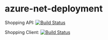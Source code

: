 # azure-net-deployment
Shopping API: [![Build Status](https://dev.azure.com/ashwin-seshadri/shopping/_apis/build/status%2Fshoppingapi-pipeline?branchName=main)](https://dev.azure.com/ashwin-seshadri/shopping/_build/latest?definitionId=3&branchName=main)

Shopping Client: [![Build Status](https://dev.azure.com/ashwin-seshadri/shopping/_apis/build/status%2Fshoppingclient-pipeline?branchName=main)](https://dev.azure.com/ashwin-seshadri/shopping/_build/latest?definitionId=4&branchName=main)

